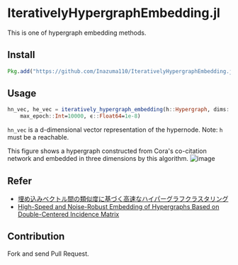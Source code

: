 # IterativelyHypergraphEmbedding.jl
This is one of hypergraph embedding methods.

## Install
```jl
Pkg.add("https://github.com/Inazuma110/IterativelyHypergraphEmbedding.jl")
```

## Usage
```jl
hn_vec, he_vec = iteratively_hypergraph_embedding(h::Hypergraph, dims::Int=2,
    max_epoch::Int=10000, ϵ::Float64=1e-8)
```
`hn_vec` is a d-dimensional vector representation of the hypernode.
Note:
`h` must be a reachable.

This figure shows a hypergraph constructed from Cora's co-citation network and embedded in three dimensions by this algorithm.
![image](https://user-images.githubusercontent.com/31335755/204723113-f24665f7-bd0f-4401-838c-1805a76dfc52.png)



## Refer
- [埋め込みベクトル間の類似度に基づく高速なハイパーグラフクラスタリング](https://www.jstage.jst.go.jp/article/jsaikbs/123/0/123_10/_article/-char/ja/)
- [High-Speed and Noise-Robust Embedding of Hypergraphs Based on Double-Centered Incidence Matrix](https://www.springerprofessional.de/en/high-speed-and-noise-robust-embedding-of-hypergraphs-based-on-do/19984222)

## Contribution
Fork and send Pull Request.
